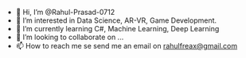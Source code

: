 - 👋 Hi, I’m @Rahul-Prasad-0712
- 👀 I’m interested in Data Science, AR-VR, Game Development.
- 🌱 I’m currently learning C#, Machine Learning, Deep Learning
- 💞️ I’m looking to collaborate on ...
- 📫 How to reach me se send me an email on rahulfreax@gmail.com

<!---
Rahul-Prasad-0712/Rahul-Prasad-0712 is a ✨ special ✨ repository because its `README.md` (this file) appears on your GitHub profile.
You can click the Preview link to take a look at your changes.
--->
